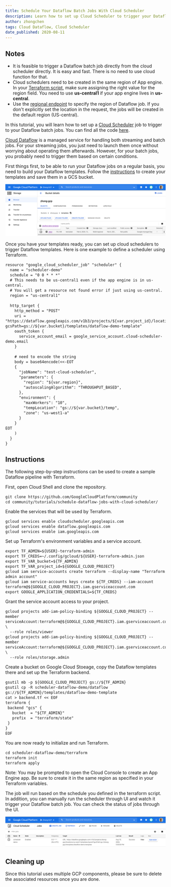 ```yaml
---
title: Schedule Your Dataflow Batch Jobs With Cloud Scheduler
description: Learn how to set up Cloud Scheduler to trigger your Dataflow batch jobs.
author: zhongchen
tags: Cloud Dataflow, Cloud Scheduler 
date_published: 2020-08-11
---
```


## Notes
- It is feasible to trigger a Dataflow batch job directly from the cloud scheduler directly. It is easy and fast. There is no need to use cloud function for that.
- Cloud schedulers need to be created in the same region of App engine. In your [Terraform script](https://www.terraform.io/docs/providers/google/r/cloud_scheduler_job.html#region), 
make sure assigning the right value for the region field. You need to use **us-central1** if your app engine lives in **us-central**.
- Use the [regional endpoint](https://cloud.google.com/dataflow/docs/reference/rest/v1b3/projects.locations.jobs/create) to specify the region of Dataflow job. 
If you don't explicitly set the location in the request, the jobs will be created in the default region (US-central).


In this tutorial, you will learn how to set up a [Cloud Scheduler](https://cloud.google.com/scheduler/) job to trigger to your 
Dataflow batch jobs.
You can find all the code [here](./scheduler-dataflow-demo).

[Cloud Dataflow](https://cloud.google.com/dataflow) is a managed service for handling 
both streaming and batch jobs. For your streaming jobs, you just need to launch them once without worrying about operating them afterwards. 
However, for your batch jobs, you probably need to trigger them based on certain conditions.

First things first, to be able to run your Dataflow jobs on a regular basis, you need to build your Dataflow templates. 
Follow the [instructions](https://cloud.google.com/dataflow/docs/guides/templates/creating-templates) to create your templates and save them in a GCS bucket.

![Upload Dataflow templates in a GCS bucket](store_a_template_in_gcs.png)


Once you have your templates ready, you can set up cloud schedulers to trigger Dataflow templates. 
Here is one example to define a scheduler using Terraform.


```hcl-terraform
resource "google_cloud_scheduler_job" "scheduler" {
  name = "scheduler-demo"
  schedule = "0 0 * * *"
  # This needs to be us-central1 even if the app engine is in us-central.
  # You will get a resource not found error if just using us-central.
  region = "us-central1"

  http_target {
    http_method = "POST"
    uri = "https://dataflow.googleapis.com/v1b3/projects/${var.project_id}/locations/${var.region}/templates:launch?gcsPath=gs://${var.bucket}/templates/dataflow-demo-template"
    oauth_token {
      service_account_email = google_service_account.cloud-scheduler-demo.email
    }

    # need to encode the string
    body = base64encode(<<-EOT
    {
      "jobName": "test-cloud-scheduler",
      "parameters": {
        "region": "${var.region}",
        "autoscalingAlgorithm": "THROUGHPUT_BASED",
      },
      "environment": {
        "maxWorkers": "10",
        "tempLocation": "gs://${var.bucket}/temp",
        "zone": "us-west1-a"
      }
    }
EOT
    )
  }
}
```

## Instructions

The following step-by-step instructions can be used to create a sample Dataflow pipeline with Terraform.

First, open Cloud Shell and clone the repository.

```
git clone https://github.com/GoogleCloudPlatform/community
cd community/tutorials/schedule-dataflow-jobs-with-cloud-scheduler/
```

Enable the services that will be used by Terraform.

```
gcloud services enable cloudscheduler.googleapis.com
gcloud services enable dataflow.googleapis.com
gcloud services enable iam.googleapis.com
```

Set up Terraform's environment variables and a service account.

```
export TF_ADMIN=${USER}-terraform-admin
export TF_CREDS=~/.config/gcloud/${USER}-terraform-admin.json
export TF_VAR_bucket=${TF_ADMIN}
export TF_VAR_project_id=${GOOGLE_CLOUD_PROJECT}
gcloud iam service-accounts create terraform --display-name "Terraform admin account"
gcloud iam service-accounts keys create ${TF_CREDS} --iam-account terraform@${GOOGLE_CLOUD_PROJECT}.iam.gserviceaccount.com
export GOOGLE_APPLICATION_CREDENTIALS=${TF_CREDS}
```

Grant the service account access to your project.

```
gcloud projects add-iam-policy-binding ${GOOGLE_CLOUD_PROJECT} --member serviceAccount:terraform@${GOOGLE_CLOUD_PROJECT}.iam.gserviceaccount.com \
  --role roles/viewer
gcloud projects add-iam-policy-binding ${GOOGLE_CLOUD_PROJECT} --member serviceAccount:terraform@${GOOGLE_CLOUD_PROJECT}.iam.gserviceaccount.com \
  --role roles/storage.admin
```

Create a bucket on Google Cloud Stoeage, copy the Dataflow templates there and set up the Terraform backend.

```
gsutil mb -p ${GOOGLE_CLOUD_PROJECT} gs://${TF_ADMIN}
gsutil cp -R scheduler-dataflow-demo/dataflow gs://${TF_ADMIN}/templates/dataflow-demo-template
cat > backend.tf << EOF
terraform {
 backend "gcs" {
   bucket  = "${TF_ADMIN}"
   prefix  = "terraform/state"
 }
}
EOF
```

You are now ready to initialize and run Terraform.

```
cd scheduler-dataflow-demo/terraform
terraform init
terraform apply
```

Note: You may be prompted to open the Cloud Console to create an App Engine app.  Be sure to create it in the same region as specified in your Terraform variables.

The job will run based on the schedule you defined in the terraform script. 
In addition, you can manually run the scheduler through UI and watch it trigger your Dataflow batch job. 
You can check the status of jobs through the UI.

![See the status of your jobs](check_scheduler_status.png)



## Cleaning up

Since this tutorial uses multiple GCP components, please be sure to delete the associated resources once you are done.
